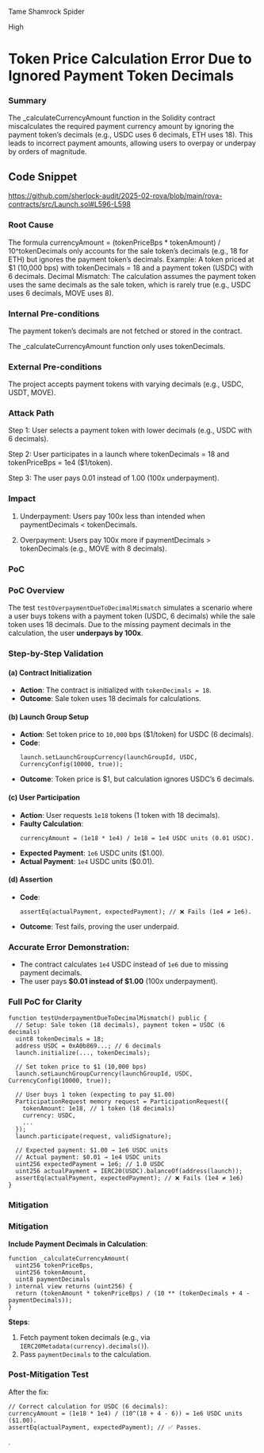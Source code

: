 Tame Shamrock Spider

High

# Token Price Calculation Error Due to Ignored Payment Token Decimals

### Summary

The _calculateCurrencyAmount function in the Solidity contract miscalculates the required payment currency amount by ignoring the payment token’s decimals (e.g., USDC uses 6 decimals, ETH uses 18). This leads to incorrect payment amounts, allowing users to overpay or underpay by orders of magnitude.

## Code Snippet 
https://github.com/sherlock-audit/2025-02-rova/blob/main/rova-contracts/src/Launch.sol#L596-L598

### Root Cause

The formula currencyAmount = (tokenPriceBps * tokenAmount) / 10^tokenDecimals only accounts for the sale token’s decimals (e.g., 18 for ETH) but ignores the payment token’s decimals.
Example: A token priced at $1 (10,000 bps) with tokenDecimals = 18 and a payment token (USDC) with 6 decimals.
Decimal Mismatch:
The calculation assumes the payment token uses the same decimals as the sale token, which is rarely true (e.g., USDC uses 6 decimals, MOVE uses 8).

### Internal Pre-conditions

The payment token’s decimals are not fetched or stored in the contract.

The _calculateCurrencyAmount function only uses tokenDecimals.

### External Pre-conditions

The project accepts payment tokens with varying decimals (e.g., USDC, USDT, MOVE).

### Attack Path

Step 1: User selects a payment token with lower decimals (e.g., USDC with 6 decimals).

Step 2: User participates in a launch where tokenDecimals = 18 and tokenPriceBps = 1e4 ($1/token).

Step 3: The user pays 0.01 instead of 1.00 (100x underpayment).

### Impact

1. Underpayment: Users pay 100x less than intended when paymentDecimals < tokenDecimals.

2. Overpayment: Users pay 100x more if paymentDecimals > tokenDecimals (e.g., MOVE with 8 decimals).

### PoC


### **PoC Overview**  
The test `testOverpaymentDueToDecimalMismatch` simulates a scenario where a user buys tokens with a payment token (USDC, 6 decimals) while the sale token uses 18 decimals. Due to the missing payment decimals in the calculation, the user **underpays by 100x**.



### **Step-by-Step Validation**

#### **(a) Contract Initialization**  
- **Action**: The contract is initialized with `tokenDecimals = 18`.  
- **Outcome**: Sale token uses 18 decimals for calculations.  

#### **(b) Launch Group Setup**  
- **Action**: Set token price to `10,000` bps ($1/token) for USDC (6 decimals).  
- **Code**:  
  ```solidity
  launch.setLaunchGroupCurrency(launchGroupId, USDC, CurrencyConfig(10000, true));
  ```  
- **Outcome**: Token price is $1, but calculation ignores USDC’s 6 decimals.  

#### **(c) User Participation**  
- **Action**: User requests `1e18` tokens (1 token with 18 decimals).  
- **Faulty Calculation**:  
  ```solidity
  currencyAmount = (1e18 * 1e4) / 1e18 = 1e4 USDC units (0.01 USDC).  
  ```  
- **Expected Payment**: `1e6` USDC units ($1.00).  
- **Actual Payment**: `1e4` USDC units ($0.01).  

#### **(d) Assertion**  
- **Code**:  
  ```solidity
  assertEq(actualPayment, expectedPayment); // ❌ Fails (1e4 ≠ 1e6).  
  ```  
- **Outcome**: Test fails, proving the user underpaid.  



### **Accurate Error Demonstration**:  
  - The contract calculates `1e4` USDC instead of `1e6` due to missing payment decimals.  
  - The user pays **$0.01 instead of $1.00** (100x underpayment).  



### **Full PoC for Clarity**  
```solidity
function testUnderpaymentDueToDecimalMismatch() public {
  // Setup: Sale token (18 decimals), payment token = USDC (6 decimals)
  uint8 tokenDecimals = 18;
  address USDC = 0xA0b869...; // 6 decimals
  launch.initialize(..., tokenDecimals);

  // Set token price to $1 (10,000 bps)
  launch.setLaunchGroupCurrency(launchGroupId, USDC, CurrencyConfig(10000, true));

  // User buys 1 token (expecting to pay $1.00)
  ParticipationRequest memory request = ParticipationRequest({
    tokenAmount: 1e18, // 1 token (18 decimals)
    currency: USDC,
    ...
  });
  launch.participate(request, validSignature);

  // Expected payment: $1.00 → 1e6 USDC units
  // Actual payment: $0.01 → 1e4 USDC units
  uint256 expectedPayment = 1e6; // 1.0 USDC
  uint256 actualPayment = IERC20(USDC).balanceOf(address(launch));
  assertEq(actualPayment, expectedPayment); // ❌ Fails (1e4 ≠ 1e6)
}
```




### Mitigation

### **Mitigation**  
**Include Payment Decimals in Calculation**:  
```solidity
function _calculateCurrencyAmount(
  uint256 tokenPriceBps, 
  uint256 tokenAmount, 
  uint8 paymentDecimals
) internal view returns (uint256) {
  return (tokenAmount * tokenPriceBps) / (10 ** (tokenDecimals + 4 - paymentDecimals));
}
```

**Steps**:  
1. Fetch payment token decimals (e.g., via `IERC20Metadata(currency).decimals()`).  
2. Pass `paymentDecimals` to the calculation.  



### **Post-Mitigation Test**  
After the fix:  
```solidity
// Correct calculation for USDC (6 decimals):
currencyAmount = (1e18 * 1e4) / (10^(18 + 4 - 6)) = 1e6 USDC units ($1.00).  
assertEq(actualPayment, expectedPayment); // ✅ Passes.  
```
.